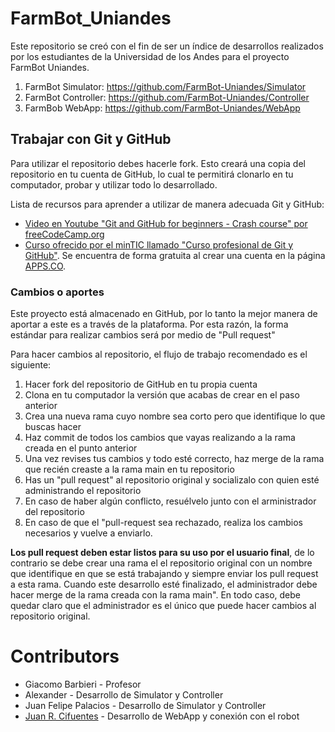 # FarmBot_Uniandes

Este repositorio se creó con el fin de ser un índice de desarrollos realizados por los estudiantes de la Universidad de los Andes para el proyecto FarmBot Uniandes. 

1. FarmBot Simulator: https://github.com/FarmBot-Uniandes/Simulator
2. FarmBot Controller: https://github.com/FarmBot-Uniandes/Controller
3. FarmBob WebApp: https://github.com/FarmBot-Uniandes/WebApp

## Trabajar con Git y GitHub

Para utilizar el repositorio debes hacerle fork. Esto creará una copia del repositorio en tu cuenta de GitHub, lo cual te permitirá clonarlo en tu computador, probar y utilizar todo lo desarrollado.

Lista de recursos para aprender a utilizar de manera adecuada Git y GitHub:
- [Video en Youtube "Git and GitHub for beginners - Crash course" por freeCodeCamp.org](https://www.youtube.com/watch?v=RGOj5yH7evk)
- [Curso ofrecido por el minTIC llamado "Curso profesional de Git y GitHub"](https://www.apps.co/cursos/show/6). Se encuentra de forma gratuita al crear una cuenta en la página [APPS.CO](http://apps.co).

### Cambios o aportes

Este proyecto está almacenado en GitHub, por lo tanto la mejor manera de aportar a este es a través de la plataforma. Por esta razón, la forma estándar para realizar cambios será por medio de "Pull request"

Para hacer cambios al repositorio, el flujo de trabajo recomendado es el siguiente:
1. Hacer fork del repositorio de GitHub en tu propia cuenta
2. Clona en tu computador la versión que acabas de crear en el paso anterior
3. Crea una nueva rama cuyo nombre sea corto pero que identifique lo que buscas hacer
4. Haz commit de todos los cambios que vayas realizando a la rama creada en el punto anterior
5. Una vez revises tus cambios y todo esté correcto, haz merge de la rama que recién creaste a la rama main en tu repositorio
6. Has un "pull request" al repositorio original y socializalo con quien esté administrando el repositorio
7. En caso de haber algún conflicto, resuélvelo junto con el arministrador del repositorio
8. En caso de que el "pull-request sea rechazado, realiza los cambios necesarios y vuelve a enviarlo.

**Los pull request deben estar listos para su uso por el usuario final**, de lo contrario se debe crear una rama el el repositorio original con un nombre que identifique en que se está trabajando y siempre enviar los pull request a esta rama. Cuando este desarrollo esté finalizado, el administrador debe hacer merge de la rama creada con la rama main".
En todo caso, debe quedar claro que el administrador es el único que puede hacer cambios al repositorio original.

# Contributors

- Giacomo Barbieri - Profesor
- Alexander - Desarrollo de Simulator y Controller
- Juan Felipe Palacios - Desarrollo de Simulator y Controller
- [Juan R. Cifuentes](https://github.com/JuanRCifuentes) - Desarrollo de WebApp y conexión con el robot
